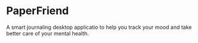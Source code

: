 # PaperFriend
A smart journaling desktop applicatio to help you track your mood and take better care of your mental health.
